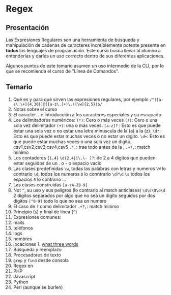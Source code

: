 Regex
=====

## Presentación

Las Expresiones Regulares son una herramienta de búsqueda y manipulación de cadenas de caracteres increíblemente potente presente en **todos** los lenguajes de programación. Este curso busca llevar al alumno a entenderlas y darles un uso correcto dentro de sus diferentes aplicaciones.

Algunos puntos de este temario asumen un uso intermedio de la CLI, por lo que se recomienda el curso de "Línea de Comandos".

## Temario

1. Qué es y para qué sirven las expresiones regulares, por ejemplo `/^([a-z\.\+]{4,30})@([a-z\.]+)\.([\w]{2,5})$/`
1. Notas sobre el curso
1. El caracter `.` e introducción a los caracteres especiales y su escapado
1. Los delimitadores numéricos: 
	`(*)`: Cero o más veces
	`(?)`: Cero o una sola vez delimitador
	`(+)`: una o más veces.
	`[a-z]?` : Esto es que puede estar una sola vez o no estar una letra minuscula de la (a) a la (z).
	`\d*`: Esto es que puede estar muchas veces o no estar un digito.
	`\d+`: Esto es que puede estar muchas veces o una sola vez un digito.
	csv1,csv2,csv3,csv4,csv5
	`.*,`: trae todo antes de la ,
	`.+?,`: match minimo
1. Los contadores `{1,4}`
	`\d{2,4}[\.\- ]?`: de 2 a 4 digitos que pueden estar seguidos de un . o - o espacio vacio
1. Las clases predefinidas 
	`\w`, todas las palabras con letras y numeros `\W` lo contrario
	`\d`, todos los numeros `D` lo conntrario `\d?\d` 
	`\s` todos los espacios `S` lo contrario
	…
1. Las clases construidas `[a-zA-Z0-9]`
1. Not `^`, su uso y sus peligros (lo contrario al match anticlases)
	`\d\d\D\d\d` 2 digitos separados por algo que no sea un digito seguidos por dos digitos
	`[^0-9]` todo lo que no sea un numero
1. El caso de `?` como delimitador
	`.+?,`: match minimo
1. Principio (`$`) y final de línea (`^`)
1. Expresiones comunes:
  1. mails
  1. teléfonos
  1. logs
  1. nombres
  1. locaciones
    1. [what three words](https://what3words.com/)
1. Búsqueda y reemplazo
1. Procesadores de texto
1. `grep` y `find` desde consola
1. Regex en
  1. PHP
  1. Javascript
  1. Python
  1. Perl (aunque se burlen)
